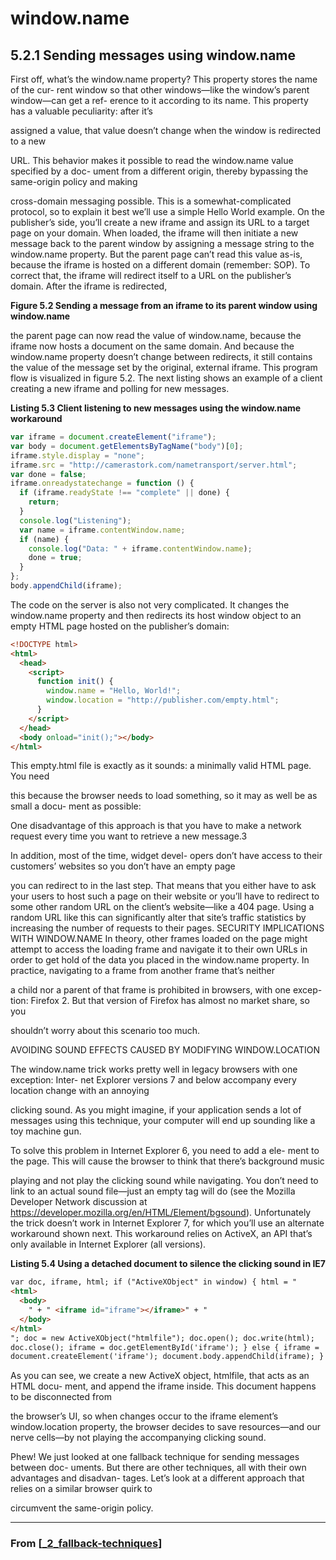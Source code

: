 # window.name

## **5.2.1 Sending messages using window.name**

First off, what’s the window.name property? This property stores the name of the cur-
rent window so that other windows—like the window’s parent window—can get a ref-
erence to it according to its name. This property has a valuable peculiarity: after it’s

assigned a value, that value doesn’t change when the window is redirected to a new

URL. This behavior makes it possible to read the window.name value specified by a doc-
ument from a different origin, thereby bypassing the same-origin policy and making

cross-domain messaging possible.
This is a somewhat-complicated protocol, so to explain it best we’ll use a simple
Hello World example. On the publisher’s side, you’ll create a new iframe and assign
its URL to a target page on your domain. When loaded, the iframe will then initiate a
new message back to the parent window by assigning a message string to the
window.name property. But the parent page can’t read this value as-is, because the
iframe is hosted on a different domain (remember: SOP). To correct that, the iframe
will redirect itself to a URL on the publisher’s domain. After the iframe is redirected,

**Figure 5.2 Sending a message from an iframe to its parent window using window.name**

the parent page can now read the value of window.name, because the iframe now hosts
a document on the same domain. And because the window.name property doesn’t
change between redirects, it still contains the value of the message set by the original,
external iframe. This program flow is visualized in figure 5.2.
The next listing shows an example of a client creating a new iframe and polling for
new messages.

**Listing 5.3 Client listening to new messages using the window.name workaround**

```javascript
var iframe = document.createElement("iframe");
var body = document.getElementsByTagName("body")[0];
iframe.style.display = "none";
iframe.src = "http://camerastork.com/nametransport/server.html";
var done = false;
iframe.onreadystatechange = function () {
  if (iframe.readyState !== "complete" || done) {
    return;
  }
  console.log("Listening");
  var name = iframe.contentWindow.name;
  if (name) {
    console.log("Data: " + iframe.contentWindow.name);
    done = true;
  }
};
body.appendChild(iframe);
```

The code on the server is also not very complicated. It changes the window.name property and then redirects its host window object to an empty HTML page hosted on the publisher’s domain:

```html
<!DOCTYPE html>
<html>
  <head>
    <script>
      function init() {
        window.name = "Hello, World!";
        window.location = "http://publisher.com/empty.html";
      }
    </script>
  </head>
  <body onload="init();"></body>
</html>
```

This empty.html file is exactly as it sounds: a minimally valid HTML page. You need

this because the browser needs to load something, so it may as well be as small a docu-
ment as possible:

<!DOCTYPE html>
<html></html>
One disadvantage of this approach is that you have to make a network request every
time you want to retrieve a new message.3

In addition, most of the time, widget devel-
opers don’t have access to their customers’ websites so you don’t have an empty page

you can redirect to in the last step. That means that you either have to ask your users to
host such a page on their website or you’ll have to redirect to some other random URL
on the client’s website—like a 404 page. Using a random URL like this can significantly
alter that site’s traffic statistics by increasing the number of requests to their pages.
SECURITY IMPLICATIONS WITH WINDOW.NAME In theory, other frames loaded
on the page might attempt to access the loading frame and navigate it to their
own URLs in order to get hold of the data you placed in the window.name
property. In practice, navigating to a frame from another frame that’s neither

a child nor a parent of that frame is prohibited in browsers, with one excep-
tion: Firefox 2. But that version of Firefox has almost no market share, so you

shouldn’t worry about this scenario too much.

AVOIDING SOUND EFFECTS CAUSED BY MODIFYING WINDOW.LOCATION

The window.name trick works pretty well in legacy browsers with one exception: Inter-
net Explorer versions 7 and below accompany every location change with an annoying

clicking sound. As you might imagine, if your application sends a lot of messages using
this technique, your computer will end up sounding like a toy machine gun.

To solve this problem in Internet Explorer 6, you need to add a <bgsound> ele-
ment to the page. This will cause the browser to think that there’s background music

playing and not play the clicking sound while navigating. You don’t need to link to an
actual sound file—just an empty <bgsound> tag will do (see the Mozilla Developer
Network discussion at https://developer.mozilla.org/en/HTML/Element/bgsound).
Unfortunately the <bgsound> trick doesn’t work in Internet Explorer 7, for which
you’ll use an alternate workaround shown next. This workaround relies on ActiveX,
an API that’s only available in Internet Explorer (all versions).

**Listing 5.4 Using a detached document to silence the clicking sound in IE7**

```html
var doc, iframe, html; if ("ActiveXObject" in window) { html = "
<html>
  <body>
    " + " <iframe id="iframe"></iframe>" + "
  </body>
</html>
"; doc = new ActiveXObject("htmlfile"); doc.open(); doc.write(html);
doc.close(); iframe = doc.getElementById('iframe'); } else { iframe =
document.createElement('iframe'); document.body.appendChild(iframe); }
```

As you can see, we create a new ActiveX object, htmlfile, that acts as an HTML docu-
ment, and append the iframe inside. This document happens to be disconnected from

the browser’s UI, so when changes occur to the iframe element’s window.location
property, the browser decides to save resources—and our nerve cells—by not playing
the accompanying clicking sound.

Phew! We just looked at one fallback technique for sending messages between doc-
uments. But there are other techniques, all with their own advantages and disadvan-
tages. Let’s look at a different approach that relies on a similar browser quirk to

circumvent the same-origin policy.

---

### From [[_2_fallback-techniques]]

[//begin]: # "Autogenerated link references for markdown compatibility"
[_2_fallback-techniques]: _2_fallback-techniques "Fallback Techniques"
[//end]: # "Autogenerated link references"
